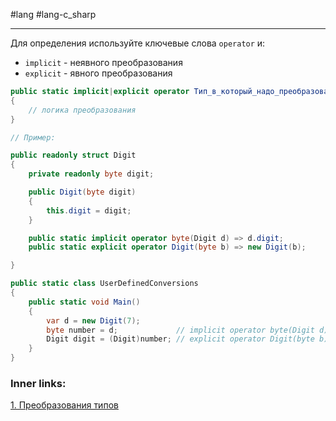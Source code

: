 #lang #lang-c_sharp

---
Для определения используйте ключевые слова `operator` и:
- `implicit` - неявного преобразования
- `explicit` - явного преобразования

```csharp
public static implicit|explicit operator Тип_в_который_надо_преобразовать(исходный_тип param)
{
    // логика преобразования
}
```


```csharp
// Пример:

public readonly struct Digit
{
    private readonly byte digit;

    public Digit(byte digit)
    {
        this.digit = digit;
    }

    public static implicit operator byte(Digit d) => d.digit;
    public static explicit operator Digit(byte b) => new Digit(b);

}

public static class UserDefinedConversions
{
    public static void Main()
    {
        var d = new Digit(7);
        byte number = d;             // implicit operator byte(Digit d)
        Digit digit = (Digit)number; // explicit operator Digit(byte b)
    }
}
```

### Inner links:
[1. Преобразования типов](1.%20Languages/C-sharp/0.%20Введение/1.%20Типы%20данных/Преобразования%20типов/1.%20Преобразования%20типов.md)
